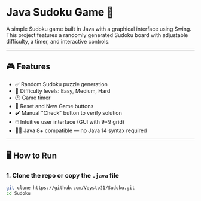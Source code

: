 # Java Sudoku Game 🧩

A simple Sudoku game built in Java with a graphical interface using Swing. This project features a randomly generated Sudoku board with adjustable difficulty, a timer, and interactive controls.

---

## 🎮 Features

- ✅ Random Sudoku puzzle generation
- 🧠 Difficulty levels: Easy, Medium, Hard
- 🕒 Game timer
- 🧼 Reset and New Game buttons
- ✔️ Manual "Check" button to verify solution
- 🖱️ Intuitive user interface (GUI with 9×9 grid)
- 🐱‍💻 Java 8+ compatible — no Java 14 syntax required

---

## 🖥️ How to Run

### 1. **Clone the repo or copy the `.java` file**
```bash
git clone https://github.com/Veysto21/Sudoku.git
cd Sudoku
